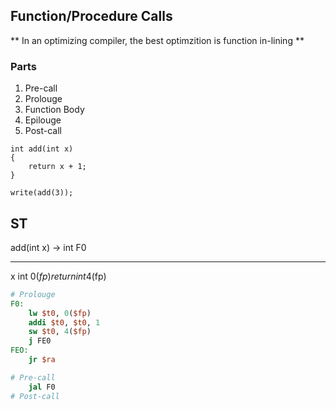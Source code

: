 ## Function/Procedure Calls
** In an optimizing compiler, the best optimzition is function in-lining **
### Parts
1. Pre-call
2. Prolouge
3. Function Body
4. Epilouge
5. Post-call


```cpsl
int add(int x)
{
    return x + 1;
}

write(add(3));
```
ST
-------
add(int x) -> int F0
___________
x       int     0($fp)
return  int     4($fp)
```mips
# Prolouge
F0:
    lw $t0, 0($fp)
    addi $t0, $t0, 1
    sw $t0, 4($fp)
    j FE0
FEO:
    jr $ra

# Pre-call
    jal F0
# Post-call
```
